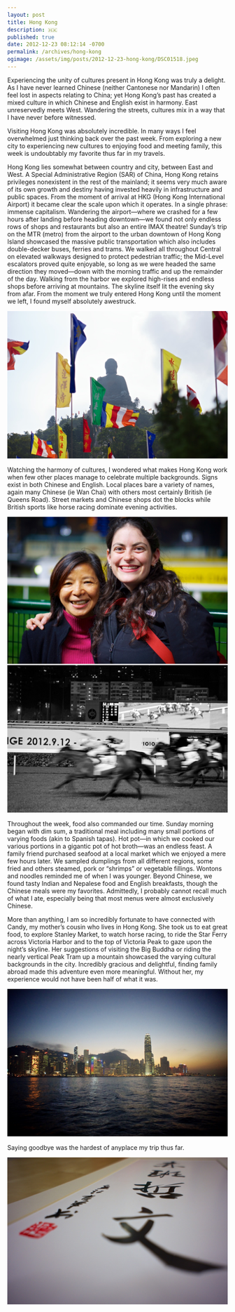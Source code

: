 ```yaml
---
layout: post
title: Hong Kong
description: 🇭🇰
published: true
date: 2012-12-23 08:12:14 -0700
permalink: /archives/hong-kong
ogimage: /assets/img/posts/2012-12-23-hong-kong/DSC01518.jpeg
---
```

Experiencing the unity of cultures present in Hong Kong was truly a delight. As I have never learned Chinese (neither Cantonese nor Mandarin) I often feel lost in aspects relating to China; yet Hong Kong’s past has created a mixed culture in which Chinese and English exist in harmony. East unreservedly meets West. Wandering the streets, cultures mix in a way that I have never before witnessed.

Visiting Hong Kong was absolutely incredible. In many ways I feel overwhelmed just thinking back over the past week. From exploring a new city to experiencing new cultures to enjoying food and meeting family, this week is undoubtably my favorite thus far in my travels.

Hong Kong lies somewhat between country and city, between East and West. A Special Administrative Region (SAR) of China, Hong Kong retains privileges nonexistent in the rest of the mainland; it seems very much aware of its own growth and destiny having invested heavily in infrastructure and public spaces. From the moment of arrival at HKG (Hong Kong International Airport) it became clear the scale upon which it operates. In a single phrase: immense capitalism. Wandering the airport—where we crashed for a few hours after landing before heading downtown—we found not only endless rows of shops and restaurants but also an entire IMAX theatre! Sunday’s trip on the MTR (metro) from the airport to the urban downtown of Hong Kong Island showcased the massive public transportation which also includes double-decker buses, ferries and trams. We walked all throughout Central on elevated walkways designed to protect pedestrian traffic; the Mid-Level escalators proved quite enjoyable, so long as we were headed the same direction they moved—down with the morning traffic and up the remainder of the day. Walking from the harbor we explored high-rises and endless shops before arriving at mountains. The skyline itself lit the evening sky from afar. From the moment we truly entered Hong Kong until the moment we left, I found myself absolutely awestruck.

![Big Buddha][1]

Watching the harmony of cultures, I wondered what makes Hong Kong work when few other places manage to celebrate multiple backgrounds. Signs exist in both Chinese and English. Local places bare a variety of names, again many Chinese (ie Wan Chai) with others most certainly British (ie Queens Road). Street markets and Chinese shops dot the blocks while British sports like horse racing dominate evening activities.

![Candy and Sarah][2]
![Hong Kong Jockey Club][3]

Throughout the week, food also commanded our time. Sunday morning began with dim sum, a traditional meal including many small portions of varying foods (akin to Spanish tapas). Hot pot—in which we cooked our various portions in a gigantic pot of hot broth—was an endless feast. A family friend purchased seafood at a local market which we enjoyed a mere few hours later. We sampled dumplings from all different regions, some fried and others steamed, pork or “shrimps” or vegetable fillings. Wontons and noodles reminded me of when I was younger. Beyond Chinese, we found tasty Indian and Nepalese food and English breakfasts, though the Chinese meals were my favorites. Admittedly, I probably cannot recall much of what I ate, especially being that most menus were almost exclusively Chinese.

More than anything, I am so incredibly fortunate to have connected with Candy, my mother’s cousin who lives in Hong Kong. She took us to eat great food, to explore Stanley Market, to watch horse racing, to ride the Star Ferry across Victoria Harbor and to the top of Victoria Peak to gaze upon the night’s skyline. Her suggestions of visiting the Big Buddha or riding the nearly vertical Peak Tram up a mountain showcased the varying cultural backgrounds in the city. Incredibly gracious and delightful, finding family abroad made this adventure even more meaningful. Without her, my experience would not have been half of what it was.

![Hong Kong skyline][4]

Saying goodbye was the hardest of anyplace my trip thus far.

![My name written in Chinese][5]

[1]: /assets/img/posts/2012-12-23-hong-kong/DSC01388.jpeg
[2]: /assets/img/posts/2012-12-23-hong-kong/DSC01424.jpeg
[3]: /assets/img/posts/2012-12-23-hong-kong/DSC01437.jpeg
[4]: /assets/img/posts/2012-12-23-hong-kong/DSC01518.jpeg
[5]: /assets/img/posts/2012-12-23-hong-kong/DSC01584.jpeg
